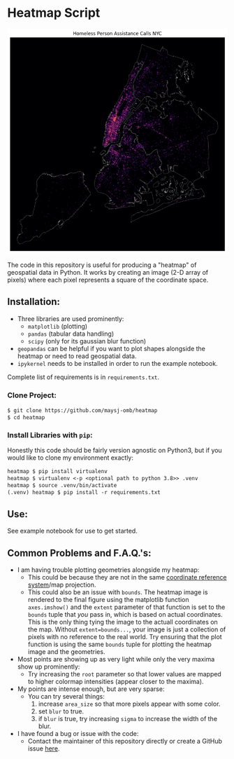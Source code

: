 # Heatmap Script
<img src="./assets/hpa_map.png" width="600" alt="Intensity map of central Manhattan, New York."/>

The code in this repository is useful for producing a "heatmap" of geospatial data in Python.  It works by creating an image (2-D array of pixels) where each pixel represents a square of the coordinate space.

## Installation:
- Three libraries are used prominently:
    - `matplotlib` (plotting)
    - `pandas` (tabular data handling)
    - `scipy` (only for its gaussian blur function)
- `geopandas` can be helpful if you want to plot shapes alongside the heatmap or need to read geospatial data.
- `ipykernel` needs to be installed in order to run the example notebook.

Complete list of requirements is in `requirements.txt`.

### Clone Project:
```shell
$ git clone https://github.com/maysj-omb/heatmap
$ cd heatmap
```

### Install Libraries with `pip`:
Honestly this code should be fairly version agnostic on Python3, but if you would like to clone my environment exactly:
```shell
heatmap $ pip install virtualenv
heatmap $ virtualenv <-p <optional path to python 3.8>> .venv
heatmap $ source .venv/bin/activate
(.venv) heatmap $ pip install -r requirements.txt
```

## Use:
See example notebook for use to get started.

## Common Problems and F.A.Q.'s:
- I am having trouble plotting geometries alongside my heatmap:
    - This could be because they are not in the same [coordinate reference system](https://en.wikipedia.org/wiki/Spatial_reference_system)/map projection.
    - This could also be an issue with `bounds`.  The heatmap image is rendered to the final figure using the matplotlib function `axes.imshow()` and the `extent` parameter of that function is set to the `bounds` tuple that *you* pass in, which is based on actual coordinates.  This is the only thing tying the image to the actuall coordinates on the map. Without `extent=bounds...`, your image is just a collection of pixels with no reference to the real world.  Try ensuring that the plot function is using the same `bounds` tuple for plotting the heatmap image and the geometries.
- Most points are showing up as very light while only the very maxima show up prominently:
    - Try increasing the `root` parameter so that lower values are mapped to higher colormap intensities (appear closer to the maxima).
- My points are intense enough, but are very sparse:
    - You can try several things: 
        1. increase `area_size` so that more pixels appear with some color.
        2. set `blur` to true.
        3. if `blur` is true, try increasing `sigma` to increase the width of the blur.
- I have found a bug or issue with the code:
    - Contact the maintainer of this repository directly or create a GitHub issue [here](https://github.com/maysj-omb/heatmap/issues).